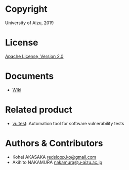 # Copyright
University of Aizu, 2019

# License
[Apache License, Version 2.0](https://www.apache.org/licenses/)

# Documents
- [Wiki](https://github.com/uoanlab/vultest-db/wiki)

# Related product
- [vultest](https://github.com/uoanlab/vultest): Automation tool for software vulnerability tests


# Authors & Contributors
- Kohei AKASAKA <redsloop.ko@gmail.com>
- Akihito NAKAMURA <nakamura@u-aizu.ac.jp>

